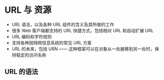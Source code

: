 # URL 与 资源

- URL 语法，以及各种 URL 组件的含义及其所做的工作
- 很多 Web 客户端都支持的 URL 快捷方式，包括相对 URL 和自动扩展 URL
- URL 编码和字符规则
- 支持各种因特网信息系统的常见 URL 方案
- URL 的未来，包括 URN —— 这种框架可以在对象从一处搬移到另一处时，保持稳定的访问名称

## URL 的语法